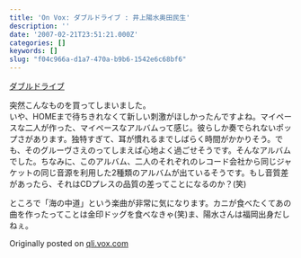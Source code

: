 ```yaml
---
title: 'On Vox: ダブルドライブ : 井上陽水奥田民生'
description: ''
date: '2007-02-21T23:51:21.000Z'
categories: []
keywords: []
slug: "f04c966a-d1a7-470a-b9b6-1542e6c68bf6"
---
```

[ダブルドライブ](http://qli.vox.com/library/audio/6a00c225200a1d549d00d41420a0b66a47.html "ダブルドライブ")

突然こんなものを買ってしまいました。  
いや、HOMEまで待ちきれなくて新しい刺激がほしかったんですよね。マイペースな二人が作った、マイペースなアルバムって感じ。彼らしか奏でられないポップさがあります。独特すぎて、耳が慣れるまでしばらく時間がかかりそう。でも、そのグルーヴさえのってしまえば心地よく過ごせそうです。そんなアルバムでした。ちなみに、このアルバム、二人のそれぞれのレコード会社から同じジャケットの同じ音源を利用した2種類のアルバムが出ているそうです。もし音質差があったら、それはCDプレスの品質の差ってことになるのか？(笑)

ところで「海の中道」という楽曲が非常に気になります。カニが食べたくてあの曲を作ったってことは金印ドッグを食べなきゃ(笑)ま、陽水さんは福岡出身だしねぇ。

Originally posted on [qli.vox.com](http://qli.vox.com/library/post/%E3%83%80%E3%83%96%E3%83%AB%E3%83%89%E3%83%A9%E3%82%A4%E3%83%96-%E4%BA%95%E4%B8%8A%E9%99%BD%E6%B0%B4%E5%A5%A5%E7%94%B0%E6%B0%91%E7%94%9F.html)